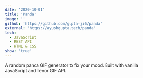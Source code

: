```yaml
---
date: '2020-10-01'
title: 'Panda'
image: ''
github: 'https://github.com/gupta-ji6/panda'
external: 'https://ayushgupta.tech/panda'
tech:
  - JavaScript
  - REST API
  - HTML & CSS
show: 'true'
---
```


A random panda GIF generator to fix your mood.
Built with vanilla JavaScript and Tenor GIF API.

